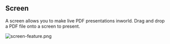 ## Screen

A screen allows you to make live PDF presentations inworld. Drag and drop a PDF file onto a screen to present.

![screen-feature.png](/screen-feature.png)